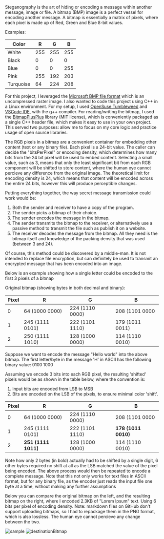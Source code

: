 Steganography is the art of hiding or encoding a message within another message, image or file.
A bitmap (BMP) image is a perfect vessel for encoding another message.  A bitmap is essentially a matrix of pixels, where each pixel is made up of Red, Green and Blue 8-bit values.

Examples:

| Color    | R | G | B |
| -------- | ------- | ------- |------- |
| White  | 255 | 255 | 255 |
| Black | 0 | 0 | 0 |
| Blue | 0 | 0 | 255 | 
| Pink | 255 | 192 | 203 |
| Turquoise | 64 | 224 | 208 |

For this project, I leveraged the [Microsoft BMP file format](https://en.wikipedia.org/wiki/BMP_file_format) which is an uncompressed raster image.
I also wanted to code this project using C++ in a Linux environment.  For my setup, I used [OpenSuse Tumbleweed](https://get.opensuse.org/tumbleweed/) and [VSCode IDE](https://code.visualstudio.com/), with the g++ compiler.
For reading/writing the bitmap, I used the [BitmapPlusPlus](https://github.com/baderouaich/BitmapPlusPlus) library (MIT license), which is conveniently packaged as a single C++ header file, which makes it easy to use in your own project.  This served two purposes: allow me to focus on my core logic and practice usage of open source libraries.

The RGB pixels in a bitmap are a convenient container for embedding other content (text or any binary file).  Each pixel is a 24-bit value.  The caller can decide the "bitsPerPixel" or encoding density,
which determines how many bits from the 24 bit pixel will be used to embed content.  Selecting a small value, such as 3, means that only the least significant bit from each RGB component
will be shifted to store content, where the human eye cannot percieve any difference from the original image.  The theoretical limit for encoding density is 24, which means that
content will be encoded across the entire 24 bits, however this will produce perceptible changes.

Putting everything together, the way secret message transmission could work would be:
1. Both the sender and receiver to have a copy of the program.
2. The sender picks a bitmap of their choice.
3. The sender encodes the message in the bitmap.
4. The sender transmits the bitmap to the receiver, or alternatively use a passive method to transmit the file such as publish it on a website.
5. The receiver decodes the message from the bitmap.  All they need is the bitmap itself and knowledge of the packing density that was used (between 3 and 24).

Of course, this method could be discovered by a middle-man.  It is not intended to replace file encryption, but can definitely be used to transmit an encrypted message that has been encoded into an image.

Below is an example showing how a single letter could be encoded to the first 3 pixels of a bitmap

Original bitmap (showing bytes in both decimal and binary):

| Pixel    | R | G | B |
| -------- | ------- | ------- |------- |
| 0  | 64 (1000 0000) | 224 (1110 0000)| 208 (1101 0000|
| 1  | 245 (1111 0101)| 222 (1101 1110)| 179 (1011 0011)|
| 2  | 250 (1111 1010)| 128 (1000 0000)| 114 (1110 0010)|

Suppose we want to encode the message "Hello world" into the above bitmap.
The first letter/byte in the message 'H' in ASCII has the following binary value: 0100 1000

Assuming we encode 3 bits into each RGB pixel, the resulting 'shifted' pixels would be as shown in the table below, where the convention is:
1. Input bits are encoded from LSB to MSB
2. Bits are encoded on the LSB of the pixels, to ensure minimal color 'shift'.

| Pixel    | R | G | B |
| -------- | ------- | ------- |------- |
| 0  | 64 (1000 0000) | 224 (1110 0000)| 208 (1101 0000|
| 1  | 245 (1111 0101)| 222 (1101 1110)| **178 (1011 0010)**|
| 2  | **251 (1111 1011)**| 128 (1000 0000)| 114 (1110 0010)|

Note how only 2 bytes (in bold) actually had to be shifted by a single digit, 6 other bytes required no shift at all as the LSB matched the value of the pixel being encoded.
The above process would then be repeated to encode a complete message.  Note that this not only works for text files in ASCII format, but for any binary file, as the encoder just reads the input file one byte at a time, without making any further assumptions

Below you can compare the original bitmap on the left, and the resulting bitmap on the right, where I encoded 2.3KB of "Lorem Ipsum" text. Using 6 bits per pixel of encoding density.
Note: markdown files on GitHub don't support uploading bitmaps, so I had to repackage them in the PNG format, which is also lossless.
The human eye cannot percieve any change between the two.

![sample](https://github.com/user-attachments/assets/b608b7dd-5fc1-4bb2-8106-50b8d778939a) ![destinationBitmap](https://github.com/user-attachments/assets/46572b13-e549-4c60-845d-3f65d2b5217e)

